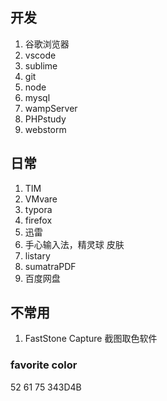 ## 开发

1. 谷歌浏览器
2. vscode
3. sublime
4. git
5. node
6. mysql
7. wampServer
8. PHPstudy
9. webstorm

## 日常

1. TIM
2. VMvare
3. typora
4. firefox
5. 迅雷
6. 手心输入法，精灵球 皮肤
7. listary
8. sumatraPDF
9. 百度网盘

## 不常用

1. FastStone Capture 截图取色软件

### favorite color

52 61 75
343D4B
